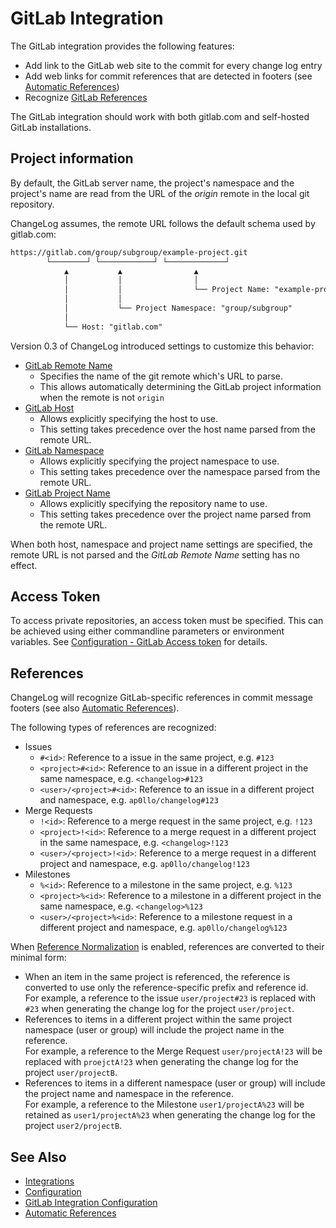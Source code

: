 # GitLab Integration

The GitLab integration provides the following features:

- Add link to the GitLab web site to the commit for every change log entry
- Add web links for commit references that are detected in footers (see [Automatic References](../auto-references.md#commit-references))
- Recognize [GitLab References](#references)

The GitLab integration should work with both gitlab.com and self-hosted GitLab installations.

## Project information

By default, the GitLab server name, the project's namespace and the project's name are read from the URL of the *origin* remote in the local git repository.

ChangeLog assumes, the remote URL follows the default schema used by gitlab.com:

```txt
https://gitlab.com/group/subgroup/example-project.git
        └────────┘ └────────────┘ └─────────────┘
            ▲           ▲                ▲
            │           │                │
            │           │                └── Project Name: "example-project"
            │           │
            │           └── Project Namespace: "group/subgroup"
            │
            └── Host: "gitlab.com"
```

Version 0.3 of ChangeLog introduced settings to customize this behavior:

- [GitLab Remote Name](../configuration/settings/gitlab-integration.md#gitlab-remote-name)
  - Specifies the name of the git remote which's URL to parse.
  - This allows automatically determining the GitLab project information when the remote is not `origin`
- [GitLab Host](../configuration/settings/gitlab-integration.md#gitlab-host)
  - Allows explicitly specifying the host to use.
  - This setting takes precedence over the host name parsed from the remote URL.
- [GitLab Namespace](../configuration/settings/gitlab-integration.md#gitlab-namespace)
  - Allows explicitly specifying the project namespace to use.
  - This setting takes precedence over the namespace parsed from the remote URL.
- [GitLab Project Name](../configuration/settings/gitlab-integration.md#gitlab-project-name)
  - Allows explicitly specifying the repository name to use.
  - This setting takes precedence over the project name parsed from the remote URL.

When both host, namespace and project name settings are specified, the remote URL is not parsed and the *GitLab Remote Name* setting has no effect.

## Access Token

To access private repositories, an access token must be specified.
This can be achieved using either commandline parameters or environment variables. See [Configuration - GitLab Access token](../configuration/settings/gitlab-integration.md#gitlab-access-token) for details.

## References

ChangeLog will recognize GitLab-specific references in commit message footers (see also [Automatic References](../auto-references.md)).

The following types of references are recognized:

- Issues
  - `#<id>`: Reference to a issue in the same project, e.g. `#123`
  - `<project>#<id>`: Reference to an issue in a different project in the same namespace, e.g. `<changelog>#123`
  - `<user>/<project>#<id>`: Reference to an issue in a different project and namespace, e.g. `ap0llo/changelog#123`
- Merge Requests
  - `!<id>`: Reference to a merge request in the same project, e.g. `!123`
  - `<project>!<id>`: Reference to a merge request in a different project in the same namespace, e.g. `<changelog>!123`
  - `<user>/<project>!<id>`: Reference to a merge request in a different project and namespace, e.g. `ap0llo/changelog!123`
- Milestones
  - `%<id>`: Reference to a milestone in the same project, e.g. `%123`
  - `<project>%<id>`: Reference to a milestone in a different project in the same namespace, e.g. `<changelog>%123`
  - `<user>/<project>%<id>`: Reference to a milestone request in a different project and namespace, e.g. `ap0llo/changelog%123`

When [Reference Normalization](../auto-references.md#normalization) is enabled, references are converted to their minimal form:

- When an item in the same project is referenced, the reference is converted to use only the reference-specific prefix and reference id.<br>
  For example, a reference to the issue `user/project#23` is replaced with `#23` when generating the change log for the project `user/project`.
- References to items in a different project within the same project namespace (user or group) will include the project name in the reference.<br>
  For example, a reference to the Merge Request `user/projectA!23` will be replaced with `proejctA!23` when generating the change log for the project `user/projectB`.
- References to items in a different namespace (user or group) will include the project name and namespace in the reference.<br>
  For example, a reference to the Milestone `user1/projectA%23` will be retained as `user1/projectA%23` when generating the change log for the project `user2/projectB`.

## See Also

- [Integrations](../integrations.md)
- [Configuration](../configuration.md)
- [GitLab Integration Configuration](../configuration/settings/gitlab-integration.md)
- [Automatic References](../auto-references.md)